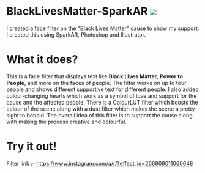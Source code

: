 # BlackLivesMatter-SparkAR <a href = "https://www.instagram.com/kkkkkabir/"><img src="https://img.icons8.com/color/45/000000/instagram-new.png"/></a>
I created a face filter on the "Black Lives Matter" cause to show my support. I created this using SparkAR, Photoshop and Illustrator.
# What it does?
This is a face filter that displays text like **Black Lives Matter**, **Power to People**, and more on the faces of people. The filter works on up to four people and shows different supportive text for different people. I also added colour-changing hearts which work as a symbol of love and support for the cause and the affected people. There is a ColourLUT filter which boosts the colour of the scene along with a dust filter which makes the scene a pretty sight to behold. The overall idea of this filter is to support the cause along with making the process creative and colourful.
# Try it out!
Filter link :- https://www.instagram.com/a/r/?effect_id=266909011060648
